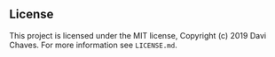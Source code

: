 ## License

This project is licensed under the MIT license, Copyright (c) 2019 Davi Chaves.
For more information see `LICENSE.md`.
